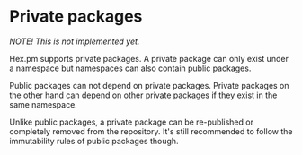 # Private packages

*NOTE! This is not implemented yet.*

Hex.pm supports private packages. A private package can only exist under a namespace but namespaces can also contain public packages.

Public packages can not depend on private packages. Private packages on the other hand can depend on other private packages if they exist in the same namespace.

Unlike public packages, a private package can be re-published or completely removed from the repository. It's still recommended to follow the immutability rules of public packages though.
